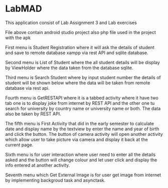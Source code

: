 # LabMAD
This application consist of Lab Assignment 3 and Lab exercises

File above contain android studio project also php file used in the project with the apk

First menu is Student Registration where it will ask the details of student and save to remote database xampp via rest API and sqlite database.

Second menu is List of Student where the all student details will be display by ViewHolder where the data taken from the database sqlite.

Third menu is Search Student where by input student number the details of student will be shown below where the data will be taken from remote 
database via rest api.

Fourth menu is GetRESTAPI where it is a tabbed activity where it have two tab one is to display joke from internet by REST API and the other 
one tu search for university by country name or university name or both. The data also be taken by REST API.

The fifth menu is First Activity that did in the early semester to calculate date and display name by the textview by enter the name and year
of birth and click the button. The button of camera activity will open another activity which allow user to take picture via camera and display 
it back at the current page.

Sixth menu is for user interaction where user need to enter all the details asked and the button will change colour and let user click and 
display the info entered at another activity.

Seventh menu which Get External Image is for user get image from internet by implementing backgroud task and asynctask.
